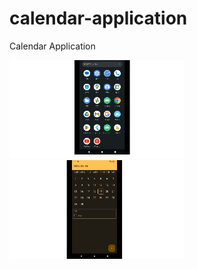 # calendar-application
Calendar Application

<p>
  <img src="./images/recording_1.gif" width="280">
  <img src="./images/recording_2.gif" width="280">
</p>